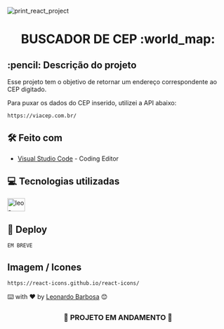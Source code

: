![print_react_project](https://user-images.githubusercontent.com/87662269/195903183-a636f725-8e4d-4388-8379-bcc767d317e6.PNG)

<h1 align="center">
 BUSCADOR DE CEP :world_map:
</h1>

<h2>
  :pencil: Descrição do projeto
</h2>

<p>
Esse projeto tem o objetivo de retornar um endereço correspondente ao CEP digitado.

Para puxar os dados do CEP inserido, utilizei a API abaixo: 
```
https://viacep.com.br/
```
</p>

## 🛠️ Feito com
* [Visual Studio Code](https://code.visualstudio.com) - Coding Editor

## 💻 Tecnologias utilizadas
<div display="flex">
  <img align="center" alt="leo-HTML" height="30" width="40" src="https://cdn.jsdelivr.net/gh/devicons/devicon/icons/react/react-original.svg">
</div>

## :link: Deploy

```
EM BREVE
```

## Imagem / Icones

```
https://react-icons.github.io/react-icons/
```

⌨️ with ❤️ by [Leonardo Barbosa](https://github.com/leonardojpereira) 😊

<h3 align="center">
  
  :construction: PROJETO EM ANDAMENTO :construction:
  
</h3>


